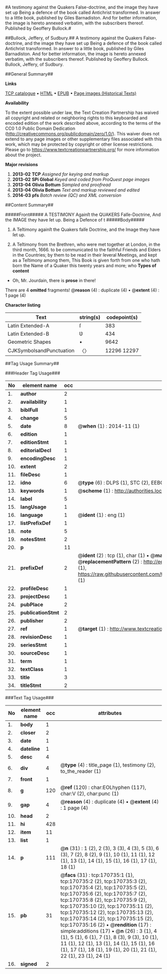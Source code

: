 #A testimony against the Quakers False-doctrine, and the image they have set up Being a defence of the book called Antichrist transformed. In answer to a little book, published by Giles Barnadiston. And for better information, the image is hereto annexed verbatim, with the subscribers thereof. Published by Geoffery Bullock.#

##Bullock, Jeffery, of Sudbury.##
A testimony against the Quakers False-doctrine, and the image they have set up Being a defence of the book called Antichrist transformed. In answer to a little book, published by Giles Barnadiston. And for better information, the image is hereto annexed verbatim, with the subscribers thereof. Published by Geoffery Bullock.
Bullock, Jeffery, of Sudbury.

##General Summary##

**Links**

[TCP catalogue](http://www.ota.ox.ac.uk/tcp/)  • 
[HTML](http://tei.it.ox.ac.uk/tcp/Texts-HTML/free/A77/A77781.html)  • 
[EPUB](http://tei.it.ox.ac.uk/tcp/Texts-EPUB/free/A77/A77781.epub) • 
[Page images (Historical Texts)](https://historicaltexts.jisc.ac.uk/eebo-99896496e)

**Availability**

To the extent possible under law, the Text Creation Partnership has waived all copyright and related or neighboring rights to this keyboarded and encoded edition of the work described above, according to the terms of the CC0 1.0 Public Domain Dedication (http://creativecommons.org/publicdomain/zero/1.0/). This waiver does not extend to any page images or other supplementary files associated with this work, which may be protected by copyright or other license restrictions. Please go to https://www.textcreationpartnership.org/ for more information about the project.

**Major revisions**

1. __2013-02__ __TCP__ *Assigned for keying and markup*
1. __2013-02__ __SPi Global__ *Keyed and coded from ProQuest page images*
1. __2013-04__ __Olivia Bottum__ *Sampled and proofread*
1. __2013-04__ __Olivia Bottum__ *Text and markup reviewed and edited*
1. __2014-03__ __pfs__ *Batch review (QC) and XML conversion*

##Content Summary##

#####Front#####
A TESTIMONY Againſt the QUAKERS Falſe-Doctrine, And the IMAGE they have ſet up. Being a Defence of t
#####Body#####

1. A Teſtimony againſt the Quakers falſe Doctrine, and the Image they have ſet up.

1. A Teſtimony from the Brethren, who were met together at London, in the third month, 1666. to be communicated to the faithful Friends and Elders in the Countries; by them to be read in their ſeveral Meetings, and kept as a Teſtimony among them,
This Book is given forth from one who hath born the Name of a Quaker this twenty years and more; who
**Types of content**

  * Oh, Mr. Jourdain, there is **prose** in there!

There are 4 **omitted** fragments! 
 @__reason__ (4) : duplicate (4)  •  @__extent__ (4) : 1 page (4)

**Character listing**


|Text|string(s)|codepoint(s)|
|---|---|---|
|Latin Extended-A|ſ|383|
|Latin Extended-B|Ʋ|434|
|Geometric Shapes|▪|9642|
|CJKSymbolsandPunctuation|〈〉|12296 12297|

##Tag Usage Summary##

###Header Tag Usage###

|No|element name|occ|attributes|
|---|---|---|---|
|1.|__author__|2||
|2.|__availability__|1||
|3.|__biblFull__|1||
|4.|__change__|5||
|5.|__date__|8| @__when__ (1) : 2014-11 (1)|
|6.|__edition__|1||
|7.|__editionStmt__|1||
|8.|__editorialDecl__|1||
|9.|__encodingDesc__|1||
|10.|__extent__|2||
|11.|__fileDesc__|1||
|12.|__idno__|6| @__type__ (6) : DLPS (1), STC (2), EEBO-CITATION (1), PROQUEST (1), VID (1)|
|13.|__keywords__|1| @__scheme__ (1) : http://authorities.loc.gov/ (1)|
|14.|__label__|5||
|15.|__langUsage__|1||
|16.|__language__|1| @__ident__ (1) : eng (1)|
|17.|__listPrefixDef__|1||
|18.|__note__|5||
|19.|__notesStmt__|2||
|20.|__p__|11||
|21.|__prefixDef__|2| @__ident__ (2) : tcp (1), char (1)  •  @__matchPattern__ (2) : ([0-9\-]+):([0-9IVX]+) (1), (.+) (1)  •  @__replacementPattern__ (2) : http://eebo.chadwyck.com/downloadtiff?vid=$1&page=$2 (1), https://raw.githubusercontent.com/textcreationpartnership/Texts/master/tcpchars.xml#$1 (1)|
|22.|__profileDesc__|1||
|23.|__projectDesc__|1||
|24.|__pubPlace__|2||
|25.|__publicationStmt__|2||
|26.|__publisher__|2||
|27.|__ref__|1| @__target__ (1) : http://www.textcreationpartnership.org/docs/. (1)|
|28.|__revisionDesc__|1||
|29.|__seriesStmt__|1||
|30.|__sourceDesc__|1||
|31.|__term__|1||
|32.|__textClass__|1||
|33.|__title__|3||
|34.|__titleStmt__|2||


###Text Tag Usage###

|No|element name|occ|attributes|
|---|---|---|---|
|1.|__body__|1||
|2.|__closer__|2||
|3.|__date__|1||
|4.|__dateline__|1||
|5.|__desc__|4||
|6.|__div__|4| @__type__ (4) : title_page (1), testimony (2), to_the_reader (1)|
|7.|__front__|1||
|8.|__g__|120| @__ref__ (120) : char:EOLhyphen (117), char:V (2), char:punc (1)|
|9.|__gap__|4| @__reason__ (4) : duplicate (4)  •  @__extent__ (4) : 1 page (4)|
|10.|__head__|2||
|11.|__hi__|428||
|12.|__item__|11||
|13.|__list__|1||
|14.|__p__|111| @__n__ (31) : 1 (2), 2 (3), 3 (3), 4 (3), 5 (3), 6 (3), 7 (2), 8 (2), 9 (1), 10 (1), 11 (1), 12 (1), 13 (1), 14 (1), 15 (1), 16 (1), 17 (1), 18 (1)|
|15.|__pb__|31| @__facs__ (31) : tcp:170735:1 (1), tcp:170735:2 (2), tcp:170735:3 (2), tcp:170735:4 (2), tcp:170735:5 (2), tcp:170735:6 (2), tcp:170735:7 (2), tcp:170735:8 (2), tcp:170735:9 (2), tcp:170735:10 (2), tcp:170735:11 (2), tcp:170735:12 (2), tcp:170735:13 (2), tcp:170735:14 (2), tcp:170735:15 (2), tcp:170735:16 (2)  •  @__rendition__ (17) : simple:additions (17)  •  @__n__ (26) : 3 (1), 4 (1), 5 (1), 6 (1), 7 (1), 8 (3), 9 (3), 10 (1), 11 (1), 12 (1), 13 (1), 14 (1), 15 (1), 16 (1), 17 (1), 18 (1), 19 (1), 20 (1), 21 (1), 22 (1), 23 (1), 24 (1)|
|16.|__signed__|2||
